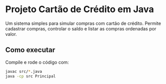 # Projeto Cartão de Crédito em Java

Um sistema simples para simular compras com cartão de crédito.
Permite cadastrar compras, controlar o saldo e listar as compras ordenadas por valor.

## Como executar
Compile e rode o código com:

```bash
javac src/*.java
java -cp src Principal
